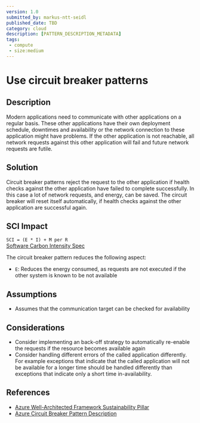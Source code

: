 ```yaml
---
version: 1.0
submitted_by: markus-ntt-seidl
published_date: TBD
category: cloud
description: [PATTERN_DESCRIPTION_METADATA]
tags: 
 - compute
 - size:medium
---
```


# Use circuit breaker patterns

## Description

Modern applications need to communicate with other applications on a regular basis. These other applications have their own deployment schedule, downtimes and availability or the network connection to these application might have problems.
If the other application is not reachable, all network requests against this other application will fail and future network requests are futile.

## Solution

Circuit breaker patterns reject the request to the other application if health checks against the other application have failed to complete successfully. In this case a lot of network requests, and energy, can be saved.
The circuit breaker will reset itself automatically, if health checks against the other application are successful again.

## SCI Impact

`SCI = (E * I) + M per R`  
[Software Carbon Intensity Spec](https://grnsft.org/sci)

The circuit breaker pattern reduces the following aspect:

- `E`: Reduces the energy consumed, as requests are not executed if the other system is known to be not available

## Assumptions

- Assumes that the communication target can be checked for availability

## Considerations

- Consider implementing an back-off strategy to automatically re-enable the requests if the resource becomes available again
- Consider handling different errors of the called application differently. For example exceptions that indicate that the called application will not be available for a longer time should be handled differently than exceptions that indicate only a short time in-availability.

## References

- [Azure Well-Architected Framework Sustainability Pillar](https://learn.microsoft.com/en-us/azure/architecture/framework/sustainability/sustainability-application-design)
- [Azure Circuit Breaker Pattern Description](https://learn.microsoft.com/en-us/azure/architecture/patterns/circuit-breaker)
